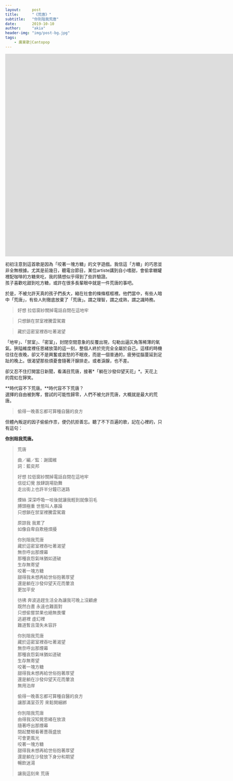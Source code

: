```yaml
---
layout:     post
title:      "《荒唐》"
subtitle:   "你別阻我荒唐"
date:       2019-10-10
author:     "akia"
header-img: "img/post-bg.jpg"
tags:
    - 廣東歌|Cantopop
---
```


<iframe width="1665" height="650" src="https://www.youtube.com/embed/LOVxRbLzidg" frameborder="0" allow="accelerometer; autoplay; encrypted-media; gyroscope; picture-in-picture" allowfullscreen></iframe>


初初注意到這首歌是因為「咬著一塊方糖」的文字遊戲。我信這「方糖」的巧思並非全無根據。尤其是前幾日，聽電台節目，某位artiste講到自小嗜甜，會偷拿糖罐裡配咖啡的方糖來吃，我的猜想似乎得到了些許驗證。  
孩子喜歡吃甜到吃方糖，或許在很多長輩眼中就是一件荒唐的事吧。

於是，不被允許天真的孩子們長大，縮在社會的條條框框裡。他們當中，有些人暗中「荒唐」，有些人則徹底放棄了「荒唐」。謂之理智，謂之成熟，謂之識時務。

>好想 拉低窗紗關掉電話自閉在這地牢

>只想鎖在禁室裡騰雲駕霧

>藏於這密室裡吞吐著渴望

「地牢」、「禁室」、「密室」，封閉空間意象的反覆出現，勾勒出逼仄角落稀薄的氧氣。狹隘維度裡任思緒放蕩的這一刻，整個人終於完完全全屬於自己。這樣的時機往往在夜晚，卻又不是興奮或哀愁的不眠夜，而是一個普通的，疲勞從腦蔓延到足趾的晚上。很渴望那些煩憂會隨著汗腺排走。或者淚腺，也不差。

卻又忍不住打開當日新聞，看滿目荒唐，接著*「躺在沙發仰望天花」*。天花上的霓虹在獰笑。

**時代容不下荒唐。**時代容不下荒唐？  
選擇的自由被剝奪，嘗試的可能性歸零，人們不被允許荒唐，大概就是最大的荒唐。

>偷得一晚善忘都可算種自醫的良方

但體內叛逆的因子偷偷作祟，便仍抗拒善忘。聽了不下百遍的歌，記在心裡的，只有這句：

**你別阻我荒唐。**

>荒唐  
>  
>曲／編／監：謝國維  
>詞：藍奕邦  
>    
>好想    拉低窗紗關掉電話自閉在這地牢  
>信從幻覺    放肆跳場勁舞  
>走出街上也許半分鐘已迷路  
>  
>煙絲    深深呼吸一啖後就讓我輕到就像羽毛  
>膊頭極重    世態叫人暴躁  
>只想鎖在禁室裡騰雲駕霧  
>  
>原諒我    我累了    
>如像自卑自欺極煩擾    
>    
>你別阻我荒唐    
>藏於這密室裡吞吐著渴望  
>無奈呼出那煙幕  
>那種哀怨氣味猶如道破  
>生存無寄望  
>咬著一塊方糖  
>甜得我未想再給世俗抱著厚望  
>還是躺在沙發仰望天花而暈浪  
>更加平安  
>
>彷彿    奔波追趕生活全為讓我可晚上沒顧慮   
>既然白晝    永遠也難面對     
>只想偷嘗禁果也絕無畏懼  
>逃避裡    虛幻裡  
>難道暫且蕩失未容許  
>
>你別阻我荒唐  
>藏於這密室裡吞吐著渴望  
>無奈呼出那煙幕  
>那種哀怨氣味猶如道破  
>生存無寄望  
>咬著一塊方糖  
>甜得我未想再給世俗抱著厚望  
>還是躺在沙發仰望天花而暈浪  
>無用泊岸  
>
>偷得一晚善忘都可算種自醫的良方  
>讓那滿室芬芳    來鬆開綑綁  
>
>你別阻我荒唐  
>由得我沒知覺思緒在放浪  
>隨著呼出那煙幕  
>閉起雙眼看著薔薇盛放  
>可會更風光  
>咬著一塊方糖  
>甜得我未想再給世俗抱著厚望  
>還是躺在沙發放下身分和期望  
>暢飲迷湯  
>  
>讓我這刻來    荒唐  
